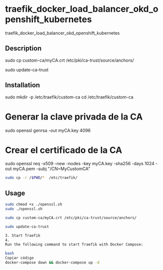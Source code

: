 # traefik_docker_load_balancer_okd_openshift_kubernetes
 
traefik_docker_load_balancer_okd_openshift_kubernetes

## Description


sudo cp custom-ca/myCA.crt /etc/pki/ca-trust/source/anchors/

sudo update-ca-trust



## Installation

sudo mkdir -p /etc/traefik/custom-ca
cd /etc/traefik/custom-ca

# Generar la clave privada de la CA
sudo openssl genrsa -out myCA.key 4096

# Crear el certificado de la CA
sudo openssl req -x509 -new -nodes -key myCA.key -sha256 -days 1024 -out myCA.pem -subj "/CN=MyCustomCA"



```bash
sudo cp -r /$PWD/*  /etc/traefik/
```



## Usage

```bash
sudo chmod +x ./openssl.sh
sudo ./openssl.sh
```

```bash
sudo cp custom-ca/myCA.crt /etc/pki/ca-trust/source/anchors/
```


```bash
sudo update-ca-trust

3. Start Traefik
4. 
Run the following command to start Traefik with Docker Compose:

bash
Copiar código
docker-compose down && docker-compose up -d

